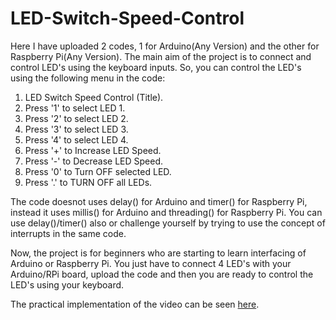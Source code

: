 # LED-Switch-Speed-Control

Here I have uploaded 2 codes, 1 for Arduino(Any Version) and the other for Raspberry Pi(Any Version). The main aim of the project is to connect and control LED's using the keyboard inputs. So, you can control the LED's using the following menu in the code:

1. LED Switch Speed Control (Title).
2. Press '1' to select LED 1.
3. Press '2' to select LED 2.
4. Press '3' to select LED 3.
5. Press '4' to select LED 4.
6. Press '+' to Increase LED Speed.
7. Press '-' to Decrease LED Speed.
8. Press '0' to Turn OFF selected LED.
9. Press '.' to TURN OFF all LEDs.

The code doesnot uses delay() for Arduino and timer() for Raspberry Pi, instead it uses millis() for Arduino and threading() for Raspberry Pi. You can use delay()/timer() also or challenge yourself by trying to use the concept of interrupts in the same code.

Now, the project is for beginners who are starting to learn interfacing of Arduino or Raspberry Pi. You just have to connect 4 LED's with your Arduino/RPi board, upload the code and then you are ready to control the LED's using your keyboard.

The practical implementation of the video can be seen [here](https://youtu.be/NS8_LTwasKA).

